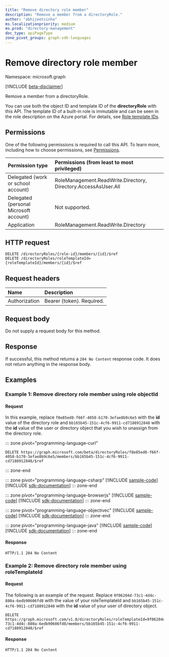 ```yaml
---
title: "Remove directory role member"
description: "Remove a member from a directoryRole."
author: "abhijeetsinha"
ms.localizationpriority: medium
ms.prod: "directory-management"
doc_type: apiPageType
zone_pivot_groups: graph-sdk-languages
---
```


# Remove directory role member

Namespace: microsoft.graph

[!INCLUDE [beta-disclaimer](../../includes/beta-disclaimer.md)]

Remove a member from a directoryRole.

You can use both the object ID and template ID of the **directoryRole** with this API. The template ID of a built-in role is immutable and can be seen in the role description on the Azure portal. For details, see [Role template IDs](/azure/active-directory/users-groups-roles/directory-assign-admin-roles#role-template-ids).

## Permissions

One of the following permissions is required to call this API. To learn more, including how to choose permissions, see [Permissions](/graph/permissions-reference).

|Permission type      | Permissions (from least to most privileged)              |
|:--------------------|:---------------------------------------------------------|
|Delegated (work or school account) | RoleManagement.ReadWrite.Directory, Directory.AccessAsUser.All    |
|Delegated (personal Microsoft account) | Not supported.    |
|Application | RoleManagement.ReadWrite.Directory |

## HTTP request

<!-- { "blockType": "ignored" } -->

```http
DELETE /directoryRoles/{role-id}/members/{id}/$ref
DELETE /directoryRoles/roleTemplateId={roleTemplateId}/members/{id}/$ref
```

## Request headers

| Name       | Description|
|:---------------|:--------|
| Authorization  | Bearer {token}. Required. |

## Request body

Do not supply a request body for this method.

## Response

If successful, this method returns a `204 No Content` response code. It does not return anything in the response body.

## Examples

### Example 1: Remove directory role member using role objectId

#### Request

In this example, replace `f8e85ed8-f66f-4058-b170-3efae8b9c6e5` with the **id** value of the directory role and `bb165b45-151c-4cf6-9911-cd7188912848` with the **id** value of the user or directory object that you wish to unassign from the directory role.

::: zone pivot="programming-language-curl"
<!-- {
  "blockType": "request",
  "name": "delete_directoryobject_from_directoryrole"
}-->

```http
DELETE https://graph.microsoft.com/beta/directoryRoles/f8e85ed8-f66f-4058-b170-3efae8b9c6e5/members/bb165b45-151c-4cf6-9911-cd7188912848/$ref
```

::: zone-end

::: zone pivot="programming-language-csharp"
[!INCLUDE [sample-code](../includes/snippets/csharp/delete-directoryobject-from-directoryrole-csharp-snippets.md)]
[!INCLUDE [sdk-documentation](../includes/snippets/snippets-sdk-documentation-link.md)]
::: zone-end

::: zone pivot="programming-language-browserjs"
[!INCLUDE [sample-code](../includes/snippets/javascript/delete-directoryobject-from-directoryrole-javascript-snippets.md)]
[!INCLUDE [sdk-documentation](../includes/snippets/snippets-sdk-documentation-link.md)]
::: zone-end

::: zone pivot="programming-language-objectivec"
[!INCLUDE [sample-code](../includes/snippets/objc/delete-directoryobject-from-directoryrole-objc-snippets.md)]
[!INCLUDE [sdk-documentation](../includes/snippets/snippets-sdk-documentation-link.md)]
::: zone-end

::: zone pivot="programming-language-java"
[!INCLUDE [sample-code](../includes/snippets/java/delete-directoryobject-from-directoryrole-java-snippets.md)]
[!INCLUDE [sdk-documentation](../includes/snippets/snippets-sdk-documentation-link.md)]
::: zone-end

#### Response
<!-- {
  "blockType": "response",
  "truncated": true
} -->

```http
HTTP/1.1 204 No Content
```

### Example 2: Remove directory role member using roleTemplateId

#### Request

The following is an example of the request. Replace `9f06204d-73c1-4d4c-880a-6edb90606fd8` with the value of your roleTemplateId and `bb165b45-151c-4cf6-9911-cd7188912848` with the **id** value of your user of directory object.

<!-- disabling snippet generation because of an SDK limitation. For more information, see https://github.com/microsoftgraph/msgraph-sdk-dotnet/issues/1041-->

<!-- {
  "blockType": "ignored",
  "name": "delete_directoryobject_from_directoryrole_templateId"
}-->

```http
DELETE https://graph.microsoft.com/v1.0/directoryRoles/roleTemplateId=9f06204d-73c1-4d4c-880a-6edb90606fd8/members/bb165b45-151c-4cf6-9911-cd7188912848/$ref
```

#### Response
<!-- {
  "blockType": "response",
  "truncated": true
} -->

```http
HTTP/1.1 204 No Content
```

<!-- uuid: 8fcb5dbc-d5aa-4681-8e31-b001d5168d79
2015-10-25 14:57:30 UTC -->
<!--
{
  "type": "#page.annotation",
  "description": "Delete a member",
  "keywords": "",
  "section": "documentation",
  "tocPath": "",
  "suppressions": [
  ]
}
-->

